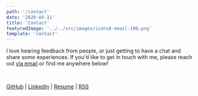 ```yaml
---
path: '/contact'
date: '2020-04-11'
title: 'Contact'
featuredImage: '../../src/images/icons8-email-100.png'
template: 'contact'
---
```


I love hearing feedback from people, or just getting to have a chat and share some experiences. If you'd like to get in touch with me, please reach out [via email][15] or find me anywhere below!

<br/>

[GitHub][11] | [LinkedIn][14] | [Resume][12] | [RSS][16]

[11]: https://github.com/gebhartn
[12]: /resume
[14]: https://linkedin.com/in/nicholas-gebhart
[15]: mailto:nicholas.gebhart@gmail.com
[16]: https://nicholasgebhart.com/rss.xml
